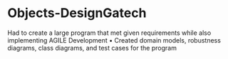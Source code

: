 # Objects-DesignGatech
Had to create a large program that met given requirements while also implementing AGILE Development • Created domain models, robustness diagrams, class diagrams, and test cases for the program
